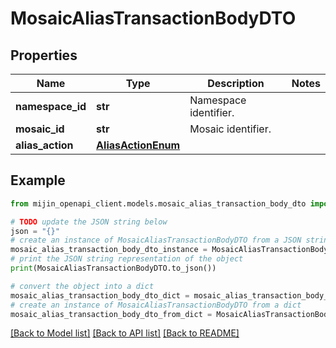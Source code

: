 # MosaicAliasTransactionBodyDTO


## Properties

Name | Type | Description | Notes
------------ | ------------- | ------------- | -------------
**namespace_id** | **str** | Namespace identifier. | 
**mosaic_id** | **str** | Mosaic identifier. | 
**alias_action** | [**AliasActionEnum**](AliasActionEnum.md) |  | 

## Example

```python
from mijin_openapi_client.models.mosaic_alias_transaction_body_dto import MosaicAliasTransactionBodyDTO

# TODO update the JSON string below
json = "{}"
# create an instance of MosaicAliasTransactionBodyDTO from a JSON string
mosaic_alias_transaction_body_dto_instance = MosaicAliasTransactionBodyDTO.from_json(json)
# print the JSON string representation of the object
print(MosaicAliasTransactionBodyDTO.to_json())

# convert the object into a dict
mosaic_alias_transaction_body_dto_dict = mosaic_alias_transaction_body_dto_instance.to_dict()
# create an instance of MosaicAliasTransactionBodyDTO from a dict
mosaic_alias_transaction_body_dto_from_dict = MosaicAliasTransactionBodyDTO.from_dict(mosaic_alias_transaction_body_dto_dict)
```
[[Back to Model list]](../README.md#documentation-for-models) [[Back to API list]](../README.md#documentation-for-api-endpoints) [[Back to README]](../README.md)


